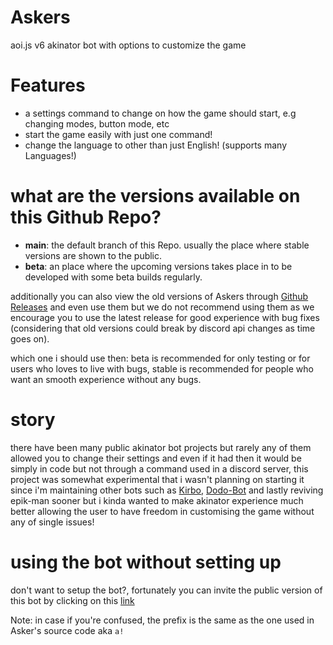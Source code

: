 # Askers
aoi.js v6 akinator bot with options to customize the game

# Features
* a settings command to change on how the game should start, e.g changing modes, button mode, etc
* start the game easily with just one command!
* change the language to other than just English! (supports many Languages!)

# what are the versions available on this Github Repo?
* **main**: the default branch of this Repo. usually the place where stable versions are shown to the public.
* **beta**: an place where the upcoming versions takes place in to be developed with some beta builds regularly.

additionally you can also view the old versions of Askers through [Github Releases](https://github.com/DodoGames7/Askers/releases) and even use them but we do not recommend using them as we encourage you to use the latest release for good experience with bug fixes (considering that old versions could break by discord api changes as time goes on).

which one i should use then: beta is recommended for only testing or for users who loves to live with bugs, stable is recommended for people who want an smooth experience without any bugs.
# story
there have been many public akinator bot projects but rarely any of them allowed you to change their settings and even if it had then it would be simply in code but not through a command used in a discord server, this project was somewhat experimental that i wasn't planning on starting it since i'm maintaining other bots such as  [Kirbo](https://github.com/DodoGames7/Kirbo), [Dodo-Bot](https://github.com/DodoGames7/Dodo-Bot) and lastly reviving epik-man sooner but i kinda wanted to make akinator experience much better allowing the user to have freedom in customising the game without any of single issues!

# using the bot without setting up
don't want to setup the bot?, fortunately you can invite the public version of this bot by clicking on this [link](https://discord.com/api/oauth2/authorize?client_id=860567781925322759&scope=bot+applications.commands&permissions=11264)

Note: in case if you're confused, the prefix is the same as the one used in Asker's source code aka `a!`
